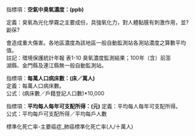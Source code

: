指標項：**空氣中臭氧濃度：(ppb)**

定義：臭氧為光化學霧之主要成份，具強氧化力，對人體黏膜有刺激作用，並?				
鼢茠?				
       				
會造成重大傷害。各地區濃度為該地區一般自動監測站各測站濃度之算數平均 				
       值。 				
註記：環境保護統計年報 表1-10  臭氧濃度監測結果；100年（含）前澎 				
       湖縣、金門縣及連江縣無一般自動監測站。 


指標項：**每萬人口病床數：(床／萬人)** 		
定義：每萬人口病床數。 		
公式：(病床數／戶籍登記人口數)*10,000

指標項：**平均每人每年可支配所得：(元)**	
定義：平均每人每年可支配所得。 	
公式：平均每戶可支配所得／平均每戶人數 	

標準化死亡率-主要癌症_肺癌標準化死亡率(人/十萬人)